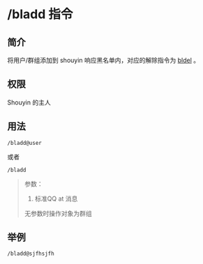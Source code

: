 # /bladd 指令

## 简介

将用户/群组添加到 shouyin 响应黑名单内，对应的解除指令为 [bldel](./commands/bldel.md) 。

## 权限

Shouyin 的主人

## 用法

```QQ_message
/bladd@user
```

或者

```QQ_message
/bladd
```

> 参数：
>
> 1. 标准QQ at 消息
>
> 无参数时操作对象为群组

## 举例

```QQ_message
/bladd@sjfhsjfh
```
